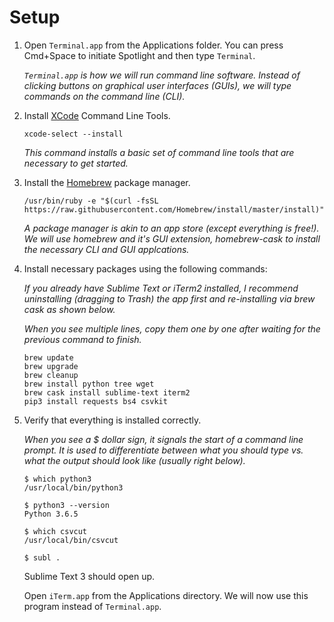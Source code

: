 # Setup

1. Open `Terminal.app` from the Applications folder. You can press Cmd+Space to initiate Spotlight and then type `Terminal`.

	*`Terminal.app` is how we will run command line software. Instead of clicking buttons on graphical user interfaces (GUIs), we will type commands on the command line (CLI).*

1. Install [XCode](https://developer.apple.com/xcode/) Command Line Tools.

	```
	xcode-select --install
	```
	
	*This command installs a basic set of command line tools that are necessary to get started.*

2. Install the [Homebrew](https://brew.sh/) package manager.

	```
	/usr/bin/ruby -e "$(curl -fsSL https://raw.githubusercontent.com/Homebrew/install/master/install)"
	```
	
	*A package manager is akin to an app store (except everything is free!). We will use homebrew and it's GUI extension, homebrew-cask to install the necessary CLI and GUI applcations.*
	
3. Install necessary packages using the following commands:

	*If you already have Sublime Text or iTerm2 installed, I recommend uninstalling (dragging to Trash) the app first and re-installing via brew cask as shown below.*

	*When you see multiple lines, copy them one by one after waiting for the previous command to finish.*

	```
	brew update
	brew upgrade
	brew cleanup
	brew install python tree wget
	brew cask install sublime-text iterm2
	pip3 install requests bs4 csvkit
	```

4. Verify that everything is installed correctly.

	*When you see a $ dollar sign, it signals the start of a command line prompt. It is used to differentiate between what you should type vs. what the output should look like (usually right below).*

	```
	$ which python3
	/usr/local/bin/python3
	```

	```
	$ python3 --version
	Python 3.6.5
	```

	```
	$ which csvcut 
	/usr/local/bin/csvcut
	```

	```
	$ subl .
	```

	Sublime Text 3 should open up.

	Open `iTerm.app` from the Applications directory. We will now use this program instead of `Terminal.app`.

